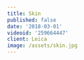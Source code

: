 ```yaml
---
title: Skin
published: false
date: '2018-03-01'
videoid: '259664447'
client: Leica
image: /assets/skin.jpg
---
```


